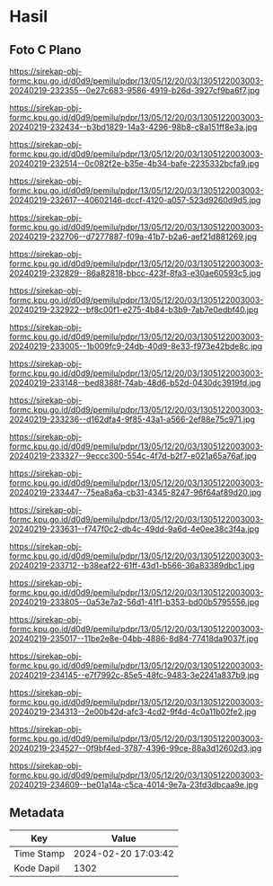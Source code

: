 # Hasil

## Foto C Plano

https://sirekap-obj-formc.kpu.go.id/d0d9/pemilu/pdpr/13/05/12/20/03/1305122003003-20240219-232355--0e27c683-9586-4919-b26d-3927cf9ba6f7.jpg

https://sirekap-obj-formc.kpu.go.id/d0d9/pemilu/pdpr/13/05/12/20/03/1305122003003-20240219-232434--b3bd1829-14a3-4296-98b8-c8a151ff8e3a.jpg

https://sirekap-obj-formc.kpu.go.id/d0d9/pemilu/pdpr/13/05/12/20/03/1305122003003-20240219-232514--0c082f2e-b35e-4b34-bafe-2235332bcfa9.jpg

https://sirekap-obj-formc.kpu.go.id/d0d9/pemilu/pdpr/13/05/12/20/03/1305122003003-20240219-232617--40602146-dccf-4120-a057-523d9260d9d5.jpg

https://sirekap-obj-formc.kpu.go.id/d0d9/pemilu/pdpr/13/05/12/20/03/1305122003003-20240219-232706--d7277887-f09a-41b7-b2a6-aef21d881269.jpg

https://sirekap-obj-formc.kpu.go.id/d0d9/pemilu/pdpr/13/05/12/20/03/1305122003003-20240219-232829--86a82818-bbcc-423f-8fa3-e30ae60593c5.jpg

https://sirekap-obj-formc.kpu.go.id/d0d9/pemilu/pdpr/13/05/12/20/03/1305122003003-20240219-232922--bf8c00f1-e275-4b84-b3b9-7ab7e0edbf40.jpg

https://sirekap-obj-formc.kpu.go.id/d0d9/pemilu/pdpr/13/05/12/20/03/1305122003003-20240219-233005--1b009fc9-24db-40d9-8e33-f973e42bde8c.jpg

https://sirekap-obj-formc.kpu.go.id/d0d9/pemilu/pdpr/13/05/12/20/03/1305122003003-20240219-233148--bed8388f-74ab-48d6-b52d-0430dc3919fd.jpg

https://sirekap-obj-formc.kpu.go.id/d0d9/pemilu/pdpr/13/05/12/20/03/1305122003003-20240219-233236--d162dfa4-9f85-43a1-a566-2ef88e75c971.jpg

https://sirekap-obj-formc.kpu.go.id/d0d9/pemilu/pdpr/13/05/12/20/03/1305122003003-20240219-233327--9eccc300-554c-4f7d-b2f7-e021a65a76af.jpg

https://sirekap-obj-formc.kpu.go.id/d0d9/pemilu/pdpr/13/05/12/20/03/1305122003003-20240219-233447--75ea8a6a-cb31-4345-8247-96f64af89d20.jpg

https://sirekap-obj-formc.kpu.go.id/d0d9/pemilu/pdpr/13/05/12/20/03/1305122003003-20240219-233631--f747f0c2-db4c-49dd-9a6d-4e0ee38c3f4a.jpg

https://sirekap-obj-formc.kpu.go.id/d0d9/pemilu/pdpr/13/05/12/20/03/1305122003003-20240219-233712--b38eaf22-61ff-43d1-b566-36a83389dbc1.jpg

https://sirekap-obj-formc.kpu.go.id/d0d9/pemilu/pdpr/13/05/12/20/03/1305122003003-20240219-233805--0a53e7a2-56d1-41f1-b353-bd00b5795556.jpg

https://sirekap-obj-formc.kpu.go.id/d0d9/pemilu/pdpr/13/05/12/20/03/1305122003003-20240219-235017--11be2e8e-04bb-4886-8d84-77418da9037f.jpg

https://sirekap-obj-formc.kpu.go.id/d0d9/pemilu/pdpr/13/05/12/20/03/1305122003003-20240219-234145--e7f7992c-85e5-48fc-9483-3e2241a837b9.jpg

https://sirekap-obj-formc.kpu.go.id/d0d9/pemilu/pdpr/13/05/12/20/03/1305122003003-20240219-234313--2e00b42d-afc3-4cd2-9f4d-4c0a11b02fe2.jpg

https://sirekap-obj-formc.kpu.go.id/d0d9/pemilu/pdpr/13/05/12/20/03/1305122003003-20240219-234527--0f9bf4ed-3787-4396-99ce-88a3d12602d3.jpg

https://sirekap-obj-formc.kpu.go.id/d0d9/pemilu/pdpr/13/05/12/20/03/1305122003003-20240219-234609--be01a14a-c5ca-4014-9e7a-23fd3dbcaa9e.jpg


## Metadata

| Key        | Value               |
| ---------- | ------------------- |
| Time Stamp | 2024-02-20 17:03:42 |
| Kode Dapil | 1302                |



